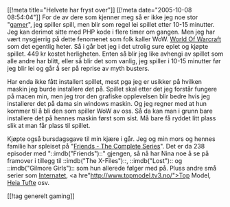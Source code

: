 [[!meta  title="Helvete har fryst over"]]
[[!meta  date="2005-10-08 08:54:04"]]
For de av dere som kjenner meg så er ikke jeg noe stor "<a href="http://en.wikipedia.org/wiki/Gamer">gamer</a>", jeg spiller spill, men blir som regel lei spillet etter 10-15 minutter. Jeg kan derimot sitte med PHP kode i flere timer om gangen. Men jeg har vært nysgjerrig på dette fenomenet som folk kaller WoW. <a href="http://www.worldofwarcraft.com">World Of Warcraft</a> som det egentlig heter. Så i går bet jeg i det utrolig sure eplet og kjøpte spillet. 449 kr kostet herligheten. Enten så blir jeg like avhengi av spillet som alle andre har blitt, eller så blir det som vanlig, jeg spiller i 10-15 minutter før jeg blir lei og går å ser på reprise av myth busters.

Har enda ikke fått installert spillet, mest pga jeg er usikker på hvilken maskin jeg burde installere det på. Spillet skal etter det jeg forstår fungere på macen min, men jeg tror den grafiske opplevelsen blir bedre hvis jeg installerer det på dama sin windows maskin. Og jeg regner med at hun kommer til å bli den som spiller WoW av oss. Så da kan man i grunn bare installere det på hennes maskin først som sist. Må bare få ryddet litt plass slik at man får plass til spillet.

Kjøpte også bursdagsgave til min kjære i går. Jeg og min mors og hennes familie har spleiset på "<a href="http://www.platekompaniet.no/dvdproduct.asp?id=D059376">Friends - The Complete Series</a>". Det er da 238 episoder med "::imdb("Friends")::" gjengen, så nå har Nina noe å se på framover i tillegg til ::imdb("The X-Files")::, ::imdb("Lost"):: og ::imdb("Gilmore Girls"):: som hun allerede følger med på. Pluss andre små serier som <a href="http://www.tvnorge.no/programmer/internatet">Internatet</a>, <a hre"http://www.topmodel.tv3.no/">Top Model</a>, <a href="http://www.tvnorge.no/programmer/heia_tufte/laget">Heia Tufte</a> osv.

[[!tag  generelt gaming]]